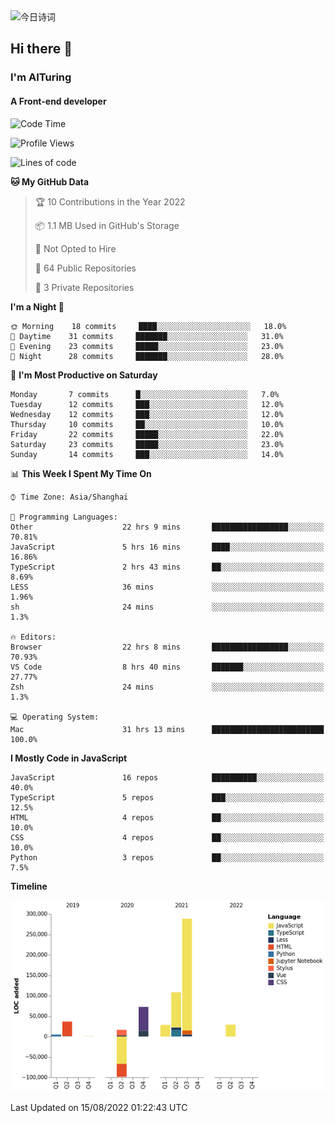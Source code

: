 <img alt="今日诗词" src="https://v2.jinrishici.com/one.svg?font-size=30&spacing=2&color=skyblue" style="max-width:100%; display: block; margin: 0 auto;">

## Hi there 👋
### I'm AITuring
#### A Front-end developer

<!-- <img src="./dhx.gif" width="400px"/> -->

<!--START_SECTION:waka-->
![Code Time](http://img.shields.io/badge/Code%20Time-3%2C690%20hrs%2036%20mins-blue)

![Profile Views](http://img.shields.io/badge/Profile%20Views-0-blue)

![Lines of code](https://img.shields.io/badge/From%20Hello%20World%20I%27ve%20Written-486%20Thousand%20lines%20of%20code-blue)

**🐱 My GitHub Data** 

> 🏆 10 Contributions in the Year 2022
 > 
> 📦 1.1 MB Used in GitHub's Storage 
 > 
> 🚫 Not Opted to Hire
 > 
> 📜 64 Public Repositories 
 > 
> 🔑 3 Private Repositories  
 > 
**I'm a Night 🦉** 

```text
🌞 Morning    18 commits     ████░░░░░░░░░░░░░░░░░░░░░   18.0% 
🌆 Daytime    31 commits     ███████░░░░░░░░░░░░░░░░░░   31.0% 
🌃 Evening    23 commits     █████░░░░░░░░░░░░░░░░░░░░   23.0% 
🌙 Night      28 commits     ███████░░░░░░░░░░░░░░░░░░   28.0%

```
📅 **I'm Most Productive on Saturday** 

```text
Monday       7 commits      █░░░░░░░░░░░░░░░░░░░░░░░░   7.0% 
Tuesday      12 commits     ███░░░░░░░░░░░░░░░░░░░░░░   12.0% 
Wednesday    12 commits     ███░░░░░░░░░░░░░░░░░░░░░░   12.0% 
Thursday     10 commits     ██░░░░░░░░░░░░░░░░░░░░░░░   10.0% 
Friday       22 commits     █████░░░░░░░░░░░░░░░░░░░░   22.0% 
Saturday     23 commits     █████░░░░░░░░░░░░░░░░░░░░   23.0% 
Sunday       14 commits     ███░░░░░░░░░░░░░░░░░░░░░░   14.0%

```


📊 **This Week I Spent My Time On** 

```text
⌚︎ Time Zone: Asia/Shanghai

💬 Programming Languages: 
Other                    22 hrs 9 mins       █████████████████░░░░░░░░   70.81% 
JavaScript               5 hrs 16 mins       ████░░░░░░░░░░░░░░░░░░░░░   16.86% 
TypeScript               2 hrs 43 mins       ██░░░░░░░░░░░░░░░░░░░░░░░   8.69% 
LESS                     36 mins             ░░░░░░░░░░░░░░░░░░░░░░░░░   1.96% 
sh                       24 mins             ░░░░░░░░░░░░░░░░░░░░░░░░░   1.3%

🔥 Editors: 
Browser                  22 hrs 8 mins       █████████████████░░░░░░░░   70.93% 
VS Code                  8 hrs 40 mins       ███████░░░░░░░░░░░░░░░░░░   27.77% 
Zsh                      24 mins             ░░░░░░░░░░░░░░░░░░░░░░░░░   1.3%

💻 Operating System: 
Mac                      31 hrs 13 mins      █████████████████████████   100.0%

```

**I Mostly Code in JavaScript** 

```text
JavaScript               16 repos            ██████████░░░░░░░░░░░░░░░   40.0% 
TypeScript               5 repos             ███░░░░░░░░░░░░░░░░░░░░░░   12.5% 
HTML                     4 repos             ██░░░░░░░░░░░░░░░░░░░░░░░   10.0% 
CSS                      4 repos             ██░░░░░░░░░░░░░░░░░░░░░░░   10.0% 
Python                   3 repos             ██░░░░░░░░░░░░░░░░░░░░░░░   7.5%

```


**Timeline**

![Chart not found](https://raw.githubusercontent.com/AITuring/AITuring/main/charts/bar_graph.png) 


 Last Updated on 15/08/2022 01:22:43 UTC
<!--END_SECTION:waka-->


